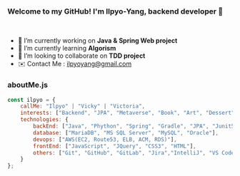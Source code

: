 ### Welcome to my GitHub! I'm Ilpyo-Yang, backend developer 🤗

<br>

- 🔭 I’m currently working on <b>Java & Spring Web project</b>
- 🌱 I’m currently learning <b>Algorism</b>
- 👯 I’m looking to collaborate on <b>TDD project</b>
- ✉️ Contact Me : ilpyoyang@gmail.com

### aboutMe.js

```js
const ilpyo = {
    callMe: "Ilpyo" | "Vicky" | "Victoria",
    interests: ["Backend", "JPA", "Metaverse", "Book", "Art", "Dessert"],
    technologies: {
        backEnd: ["Java", "Phython", "Spring", "Gradle", "JPA", "Junit5"],
        database: ["MariaDB", "MS SQL Server", "MySQL", "Oracle"],
        devops: ["AWS(EC2, Route53, ELB, ACM, RDS)"],
        frontEnd: ["JavaScript", "JQuery", "CSS3", "HTML"],
        others: ["Git", "GitHub", "GitLab", "Jira","IntelliJ", "VS Code", "Eclipse", "Linux", "Ubuntu"]
    }
};
```

